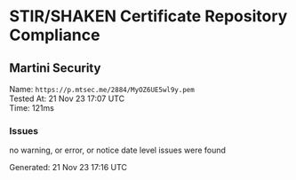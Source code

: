 # STIR/SHAKEN Certificate Repository Compliance

## Martini Security

Name: `https://p.mtsec.me/2884/MyOZ6UE5wl9y.pem`\
Tested At: 21 Nov 23 17:07 UTC\
Time: 121ms

### Issues

no warning, or error, or notice date level issues were found

Generated: 21 Nov 23 17:16 UTC